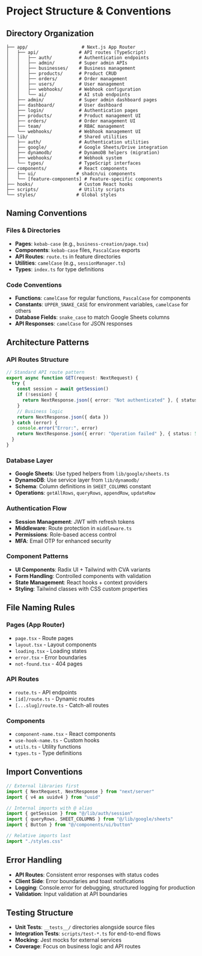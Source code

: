 # Project Structure & Conventions

## Directory Organization

```
├── app/                    # Next.js App Router
│   ├── api/               # API routes (TypeScript)
│   │   ├── auth/          # Authentication endpoints
│   │   ├── admin/         # Super admin APIs
│   │   ├── businesses/    # Business management
│   │   ├── products/      # Product CRUD
│   │   ├── orders/        # Order management
│   │   ├── users/         # User management
│   │   ├── webhooks/      # Webhook configuration
│   │   └── ai/            # AI stub endpoints
│   ├── admin/             # Super admin dashboard pages
│   ├── dashboard/         # User dashboard
│   ├── login/             # Authentication pages
│   ├── products/          # Product management UI
│   ├── orders/            # Order management UI
│   ├── team/              # RBAC management
│   └── webhooks/          # Webhook management UI
├── lib/                   # Shared utilities
│   ├── auth/              # Authentication utilities
│   ├── google/            # Google Sheets/Drive integration
│   ├── dynamodb/          # DynamoDB helpers (migration)
│   ├── webhooks/          # Webhook system
│   └── types/             # TypeScript interfaces
├── components/            # React components
│   ├── ui/               # shadcn/ui components
│   └── [feature-components] # Feature-specific components
├── hooks/                 # Custom React hooks
├── scripts/               # Utility scripts
└── styles/               # Global styles
```

## Naming Conventions

### Files & Directories
- **Pages**: `kebab-case` (e.g., `business-creation/page.tsx`)
- **Components**: `kebab-case` files, `PascalCase` exports
- **API Routes**: `route.ts` in feature directories
- **Utilities**: `camelCase` (e.g., `sessionManager.ts`)
- **Types**: `index.ts` for type definitions

### Code Conventions
- **Functions**: `camelCase` for regular functions, `PascalCase` for components
- **Constants**: `UPPER_SNAKE_CASE` for environment variables, `camelCase` for others
- **Database Fields**: `snake_case` to match Google Sheets columns
- **API Responses**: `camelCase` for JSON responses

## Architecture Patterns

### API Routes Structure
```typescript
// Standard API route pattern
export async function GET(request: NextRequest) {
  try {
    const session = await getSession()
    if (!session) {
      return NextResponse.json({ error: "Not authenticated" }, { status: 401 })
    }
    // Business logic
    return NextResponse.json({ data })
  } catch (error) {
    console.error("Error:", error)
    return NextResponse.json({ error: "Operation failed" }, { status: 500 })
  }
}
```

### Database Layer
- **Google Sheets**: Use typed helpers from `lib/google/sheets.ts`
- **DynamoDB**: Use service layer from `lib/dynamodb/`
- **Schema**: Column definitions in `SHEET_COLUMNS` constant
- **Operations**: `getAllRows`, `queryRows`, `appendRow`, `updateRow`

### Authentication Flow
- **Session Management**: JWT with refresh tokens
- **Middleware**: Route protection in `middleware.ts`
- **Permissions**: Role-based access control
- **MFA**: Email OTP for enhanced security

### Component Patterns
- **UI Components**: Radix UI + Tailwind with CVA variants
- **Form Handling**: Controlled components with validation
- **State Management**: React hooks + context providers
- **Styling**: Tailwind classes with CSS custom properties

## File Naming Rules

### Pages (App Router)
- `page.tsx` - Route pages
- `layout.tsx` - Layout components
- `loading.tsx` - Loading states
- `error.tsx` - Error boundaries
- `not-found.tsx` - 404 pages

### API Routes
- `route.ts` - API endpoints
- `[id]/route.ts` - Dynamic routes
- `[...slug]/route.ts` - Catch-all routes

### Components
- `component-name.tsx` - React components
- `use-hook-name.ts` - Custom hooks
- `utils.ts` - Utility functions
- `types.ts` - Type definitions

## Import Conventions

```typescript
// External libraries first
import { NextRequest, NextResponse } from "next/server"
import { v4 as uuidv4 } from "uuid"

// Internal imports with @ alias
import { getSession } from "@/lib/auth/session"
import { queryRows, SHEET_COLUMNS } from "@/lib/google/sheets"
import { Button } from "@/components/ui/button"

// Relative imports last
import "./styles.css"
```

## Error Handling

- **API Routes**: Consistent error responses with status codes
- **Client Side**: Error boundaries and toast notifications
- **Logging**: Console.error for debugging, structured logging for production
- **Validation**: Input validation at API boundaries

## Testing Structure

- **Unit Tests**: `__tests__/` directories alongside source files
- **Integration Tests**: `scripts/test-*.ts` for end-to-end flows
- **Mocking**: Jest mocks for external services
- **Coverage**: Focus on business logic and API routes